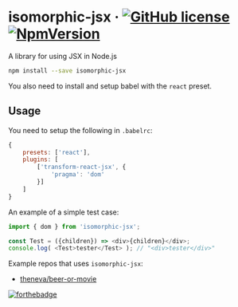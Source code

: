 # isomorphic-jsx &middot; [![GitHub license](https://img.shields.io/badge/license-MIT-blue.svg)](https://github.com/TheKnarf/isomorphic-jsx/blob/master/LICENSE) [![NpmVersion](https://img.shields.io/npm/v/isomorphic-jsx.svg)](https://www.npmjs.com/package/isomorphic-jsx)

A library for using JSX in Node.js

```sh
npm install --save isomorphic-jsx
```

You also need to install and setup babel with the `react` preset.

## Usage

You need to setup the following in `.babelrc`:

```js
{
	presets: ['react'],
	plugins: [
		['transform-react-jsx', {
			'pragma': 'dom'
		}]
	]
}
```

An example of a simple test case:

```js
import { dom } from 'isomorphic-jsx';

const Test = ({children}) => <div>{children}</div>;
console.log( <Test>tester</Test> ); // "<div>tester</div>"
```

Example repos that uses `isomorphic-jsx`:

- [theneva/beer-or-movie](https://github.com/theneva/beer-or-movie)

[![forthebadge](https://forthebadge.com/images/badges/thats-how-they-get-you.svg)](https://forthebadge.com)
